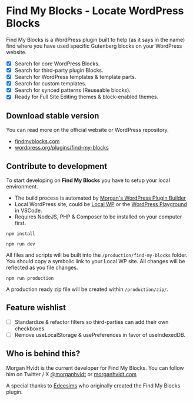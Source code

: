 # Find My Blocks - Locate WordPress Blocks

Find My Blocks is a WordPress plugin built to help (as it says in the name) find
where you have used specific Gutenberg blocks on your WordPress website.

- [x] Search for core WordPress Blocks.
- [x] Search for third-party plugin Blocks.
- [x] Search for WordPress templates & template parts.
- [x] Search for custom templates.
- [x] Search for synced patterns (Reuseable blocks).
- [x] Ready for Full Site Editing themes & block-enabled themes.

## Download stable version

You can read more on the official website or WordPress repository.

- [findmyblocks.com](https://findmyblocks.com/)
- [wordpress.org/plugins/find-my-blocks](https://wordpress.org/plugins/find-my-blocks/)

## Contribute to development

To start developing on **Find My Blocks** you have to setup your local environment.

- The build process is automated by [Morgan's WordPress Plugin Builder](https://github.com/morganhvidt/wp-plugin-builder)
- Local WordPress site, could be [Local WP](https://localwp.com) or the [WordPress Playground](https://wordpress.org/playground/) in VSCode.
- Requires NodeJS, PHP & Composer to be installed on your computer first.

``` shell
npm install
```

``` shell
npm run dev
```
All files and scripts will be built into the `/production/find-my-blocks` folder. You should copy a symbolic link to your Local WP site. All changes will be reflected as you file changes.

``` shell
npm run production
```
A production ready zip file will be created within `/production/zip/`.

## Feature wishlist

- [ ] Standardize & refactor filters so third-parties can add their own checkboxes.
- [ ] Remove useLocalStorage & usePreferences in favor of useIndexedDB.

## Who is behind this?

Morgan Hvidt is the current developer for Find My Blocks. You can follow him on Twitter / X [@morganhvidt](https://x.com/morganhvidt) or [morganhvidt.com](https://morganhvidt.com/)

A special thanks to [Edeesims](https://github.com/edeesims) who originally created the Find My Blocks plugin.
